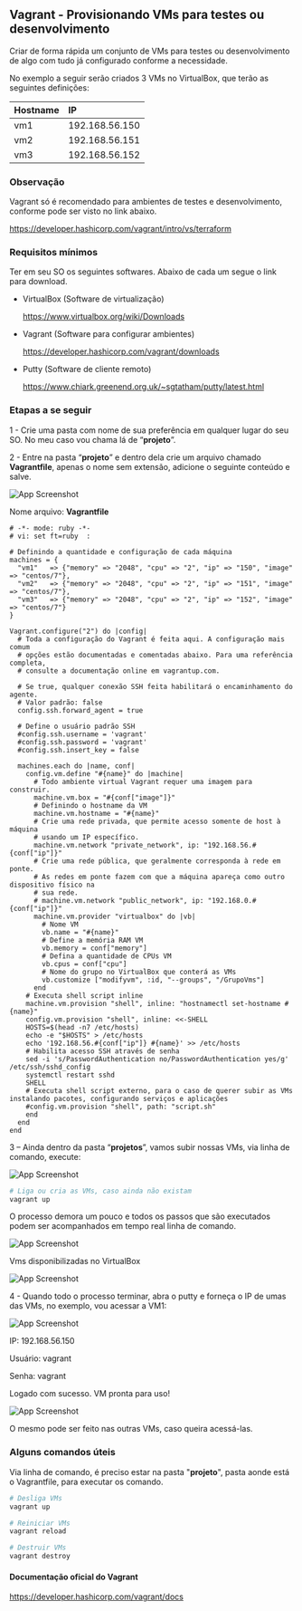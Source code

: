 ﻿
## Vagrant - Provisionando VMs para testes ou desenvolvimento

Criar de forma rápida um conjunto de VMs para testes ou desenvolvimento de algo com tudo já configurado conforme a necessidade.

No exemplo a seguir serão criados 3 VMs no VirtualBox, que terão as seguintes definições:

| Hostname   | IP       |
| :---------- | :--------- |
| vm1 | 192.168.56.150 |
| vm2 | 192.168.56.151 |
| vm3 | 192.168.56.152 |

### Observação

Vagrant só é recomendado para ambientes de testes e desenvolvimento, conforme pode ser visto no link abaixo.

https://developer.hashicorp.com/vagrant/intro/vs/terraform

### Requisitos mínimos

Ter em seu SO os seguintes softwares.
Abaixo de cada um segue o link para download.

- VirtualBox (Software de virtualização)

  https://www.virtualbox.org/wiki/Downloads

- Vagrant (Software para configurar ambientes)

  https://developer.hashicorp.com/vagrant/downloads

- Putty (Software de cliente remoto)

  https://www.chiark.greenend.org.uk/~sgtatham/putty/latest.html

### Etapas a se seguir

1 - Crie uma pasta com nome de sua preferência em qualquer lugar do seu SO. No meu caso vou chama lá de “**projeto**”.

2 - Entre na pasta “**projeto**” e dentro dela crie um arquivo chamado **Vagrantfile**, apenas o nome sem extensão, adicione o seguinte conteúdo e salve.

![App Screenshot](https://github.com/tiagotsc/vagrant-basico_vms/blob/main/images/img1.png)

Nome arquivo: **Vagrantfile**
```Vargrantfile
# -*- mode: ruby -*-
# vi: set ft=ruby  :

# Definindo a quantidade e configuração de cada máquina
machines = {
  "vm1"   => {"memory" => "2048", "cpu" => "2", "ip" => "150", "image" => "centos/7"},
  "vm2"   => {"memory" => "2048", "cpu" => "2", "ip" => "151", "image" => "centos/7"},
  "vm3"   => {"memory" => "2048", "cpu" => "2", "ip" => "152", "image" => "centos/7"}
}

Vagrant.configure("2") do |config|
  # Toda a configuração do Vagrant é feita aqui. A configuração mais comum
  # opções estão documentadas e comentadas abaixo. Para uma referência completa,
  # consulte a documentação online em vagrantup.com.

  # Se true, qualquer conexão SSH feita habilitará o encaminhamento do agente.
  # Valor padrão: false
  config.ssh.forward_agent = true
  
  # Define o usuário padrão SSH
  #config.ssh.username = 'vagrant'
  #config.ssh.password = 'vagrant'
  #config.ssh.insert_key = false

  machines.each do |name, conf|
    config.vm.define "#{name}" do |machine|
	  # Todo ambiente virtual Vagrant requer uma imagem para construir.
      machine.vm.box = "#{conf["image"]}"
	  # Definindo o hostname da VM
      machine.vm.hostname = "#{name}"
	  # Crie uma rede privada, que permite acesso somente de host à máquina
      # usando um IP específico.
      machine.vm.network "private_network", ip: "192.168.56.#{conf["ip"]}"
      # Crie uma rede pública, que geralmente corresponda à rede em ponte.
      # As redes em ponte fazem com que a máquina apareça como outro dispositivo físico na
      # sua rede.
      # machine.vm.network "public_network", ip: "192.168.0.#{conf["ip"]}"
      machine.vm.provider "virtualbox" do |vb|
	    # Nome VM
        vb.name = "#{name}"
		# Define a memória RAM VM
        vb.memory = conf["memory"]
		# Defina a quantidade de CPUs VM
        vb.cpus = conf["cpu"]
		# Nome do grupo no VirtualBox que conterá as VMs
        vb.customize ["modifyvm", :id, "--groups", "/GrupoVms"]
      end
	# Executa shell script inline
 	machine.vm.provision "shell", inline: "hostnamectl set-hostname #{name}"
	config.vm.provision "shell", inline: <<-SHELL
	HOSTS=$(head -n7 /etc/hosts)
	echo -e "$HOSTS" > /etc/hosts
	echo '192.168.56.#{conf["ip"]} #{name}' >> /etc/hosts
	# Habilita acesso SSH através de senha
	sed -i 's/PasswordAuthentication no/PasswordAuthentication yes/g' /etc/ssh/sshd_config
	systemctl restart sshd
	SHELL
	# Executa shell script externo, para o caso de querer subir as VMs instalando pacotes, configurando serviços e aplicações
	#config.vm.provision "shell", path: "script.sh"
    end
  end
end
```
3 – Ainda dentro da pasta “**projetos**”, vamos subir nossas VMs, via linha de comando, execute:

![App Screenshot](https://github.com/tiagotsc/vagrant-basico_vms/blob/main/images/img2.png)

```bash
# Liga ou cria as VMs, caso ainda não existam
vagrant up
```
O processo demora um pouco e todos os passos que são executados podem ser acompanhados em tempo real linha de comando.

![App Screenshot](https://github.com/tiagotsc/vagrant-basico_vms/blob/main/images/img3.png)

Vms disponibilizadas no VirtualBox

![App Screenshot](https://github.com/tiagotsc/vagrant-basico_vms/blob/main/images/img4.png)

4 - Quando todo o processo terminar, abra o putty e forneça o IP de umas das VMs, no exemplo, vou acessar a VM1:

![App Screenshot](https://github.com/tiagotsc/vagrant-basico_vms/blob/main/images/img5.png)

IP: 192.168.56.150

Usuário: vagrant

Senha: vagrant

Logado com sucesso. VM pronta para uso!

![App Screenshot](https://github.com/tiagotsc/vagrant-basico_vms/blob/main/images/img6.png)

O mesmo pode ser feito nas outras VMs, caso queira acessá-las.

### Alguns comandos úteis

Via linha de comando, é preciso estar na pasta "**projeto**", pasta aonde está o Vagrantfile,  para executar os comando.

```bash
# Desliga VMs
vagrant up

# Reiniciar VMs
vagrant reload

# Destruir VMs
vagrant destroy
```

#### Documentação oficial do Vagrant

https://developer.hashicorp.com/vagrant/docs
